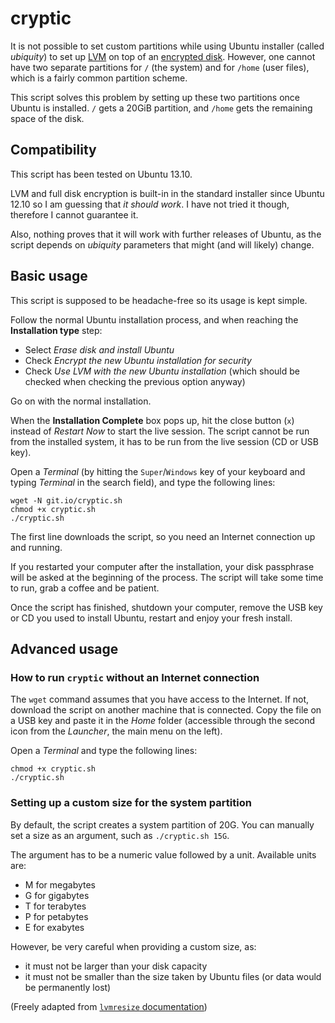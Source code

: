 cryptic
=======

It is not possible to set custom partitions while using Ubuntu installer (called *ubiquity*) to set up [LVM][1] on top of an [encrypted disk][2]. However, one cannot have two separate partitions for `/` (the system) and for `/home` (user files), which is a fairly common partition scheme.

This script solves this problem by setting up these two partitions once Ubuntu is installed. `/` gets a 20GiB partition, and `/home` gets the remaining space of the disk.

## Compatibility

This script has been tested on Ubuntu 13.10.

LVM and full disk encryption is built-in in the standard installer since Ubuntu 12.10 so I am guessing that *it should work*. I have not tried it though, therefore I cannot guarantee it.

Also, nothing proves that it will work with further releases of Ubuntu, as the script depends on *ubiquity* parameters that might (and will likely) change.

## Basic usage

This script is supposed to be headache-free so its usage is kept simple.

Follow the normal Ubuntu installation process, and when reaching the **Installation type** step:

- Select *Erase disk and install Ubuntu*
- Check *Encrypt the new Ubuntu installation for security*
- Check *Use LVM with the new Ubuntu installation* (which should be checked when checking the previous option anyway)

Go on with the normal installation.

When the **Installation Complete** box pops up, hit the close button (`x`) instead of *Restart Now* to start the live session. The script cannot be run from the installed system, it has to be run from the live session (CD or USB key).

Open a *Terminal* (by hitting the `Super`/`Windows` key of your keyboard and typing *Terminal* in the search field), and type the following lines:

    wget -N git.io/cryptic.sh
    chmod +x cryptic.sh
    ./cryptic.sh

The first line downloads the script, so you need an Internet connection up and running.

If you restarted your computer after the installation, your disk passphrase will be asked at the beginning of the process.
The script will take some time to run, grab a coffee and be patient.

Once the script has finished, shutdown your computer, remove the USB key or CD you used to install Ubuntu, restart and enjoy your fresh install.

## Advanced usage

### How to run `cryptic` without an Internet connection

The `wget` command assumes that you have access to the Internet. If not, download the script on another machine that is connected. Copy the file on a USB key and paste it in the *Home* folder (accessible through the second icon from the *Launcher*, the main menu on the left).

Open a *Terminal* and type the following lines:

    chmod +x cryptic.sh
    ./cryptic.sh

### Setting up a custom size for the system partition

By default, the script creates a system partition of 20G. You can manually set a size as an argument, such as `./cryptic.sh 15G`.

The argument has to be a numeric value followed by a unit. Available units are:

- M for megabytes
- G for gigabytes
- T for terabytes
- P for petabytes
- E for exabytes

However, be very careful when providing a custom size, as:
- it must not be larger than your disk capacity
- it must not be smaller than the size taken by Ubuntu files (or data would be permanently lost)

(Freely adapted from [`lvmresize` documentation][3])

[1]: http://en.wikipedia.org/wiki/Logical_Volume_Manager_(Linux)
[2]: http://en.wikipedia.org/wiki/Disk_encryption
[3]: http://linux.die.net/man/8/lvresize
